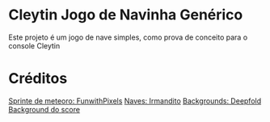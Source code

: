 # Cleytin Jogo de Navinha Genérico

Este projeto é um jogo de nave simples, como prova de conceito para o console Cleytin


# Créditos

[Sprinte de meteoro: FunwithPixels](https://opengameart.org/content/brown-asteroid)
[Naves: Irmandito](https://opengameart.org/content/spaceships-32x32)
[Backgrounds: Deepfold](https://deep-fold.itch.io/space-background-generator)
[Background do score](https://opengameart.org/content/golden-ui)
